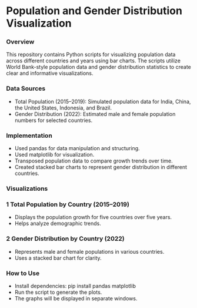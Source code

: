 # Population and Gender Distribution Visualization
### Overview
This repository contains Python scripts for visualizing population data across different countries and years using bar charts. 
The scripts utilize World Bank-style population data and gender distribution statistics to create clear and informative visualizations.
### Data Sources
- Total Population (2015–2019): Simulated population data for India, China, the United States, Indonesia, and Brazil.
- Gender Distribution (2022): Estimated male and female population numbers for selected countries.
### Implementation
- Used pandas for data manipulation and structuring.
- Used matplotlib for visualization.
- Transposed population data to compare growth trends over time.
- Created stacked bar charts to represent gender distribution in different countries.
### Visualizations
### 1 Total Population by Country (2015–2019)
- Displays the population growth for five countries over five years.
- Helps analyze demographic trends.
### 2 Gender Distribution by Country (2022)
- Represents male and female populations in various countries.
- Uses a stacked bar chart for clarity.
### How to Use
- Install dependencies: pip install pandas matplotlib
- Run the script to generate the plots.
- The graphs will be displayed in separate windows.



